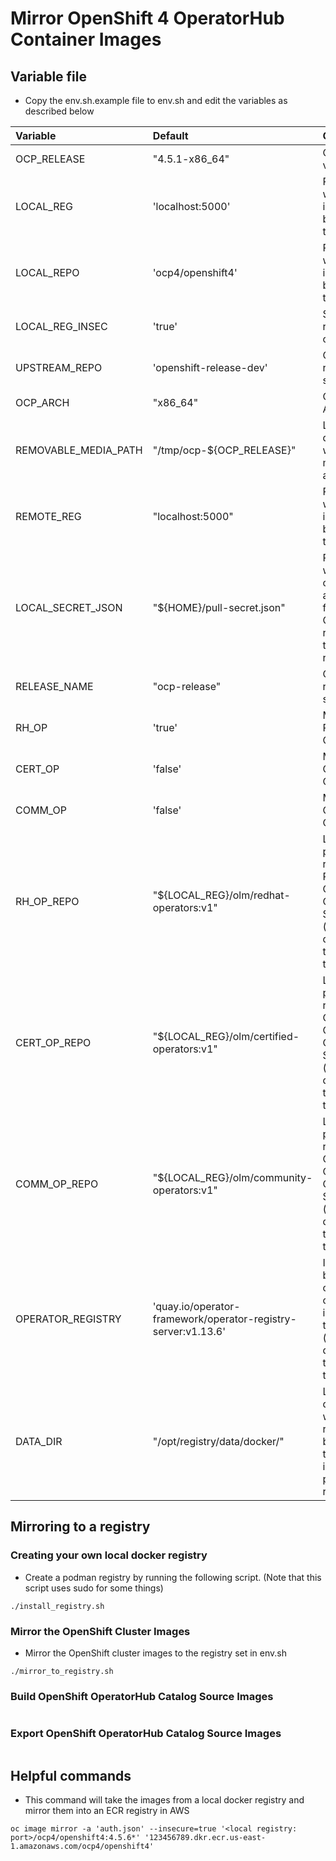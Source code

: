 
# Mirror OpenShift 4 OperatorHub Container Images

## Variable file

- Copy the env.sh.example file to env.sh and edit the variables as described below

| Variable                                        | Default                                                       | Comments                                                                                                 |
| :---                                            | :---                                                          | :---                                                                                                     |
| OCP_RELEASE                                     | "4.5.1-x86_64"                                                | OpenShift version                                                                                        |
| LOCAL_REG                                       | 'localhost:5000'                                              | Registry where the images will be pushed to                                                              |
| LOCAL_REPO                                      | 'ocp4/openshift4'                                             | Repository where the images will be pushed to                                                            |
| LOCAL_REG_INSEC                                 | 'true'                                                        | SSL secure registry option                                                                               |
| UPSTREAM_REPO                                   | 'openshift-release-dev'                                       | OpenShift release stream                                                                                 |
| OCP_ARCH                                        | "x86_64"                                                      | OpenShift Architecture                                                                                   |
| REMOVABLE_MEDIA_PATH                            | "/tmp/ocp-${OCP_RELEASE}"                                     | Local directory when mirroring to a directory                                                            |
| REMOTE_REG                                      | "localhost:5000"                                              | Registry where the images will be pushed to                                                              |
| LOCAL_SECRET_JSON                               | "${HOME}/pull-secret.json"                                    | Pull secret which contains auth tokens for both the OpenShift repos and the private repo                 |
| RELEASE_NAME                                    | "ocp-release"                                                 | OpenShift release stream                                                                                 |
| RH_OP                                           | 'true'                                                        | Mirror RedHat Operators                                                                                  |
| CERT_OP                                         | 'false'                                                       | Mirror Certified Operators                                                                               |
| COMM_OP                                         | 'false'                                                       | Mirror Community Operators                                                                               |
| RH_OP_REPO                                      | "${LOCAL_REG}/olm/redhat-operators:v1"                        | Location in private registry for RedHat Operator Catalog Source (generally don't need to change this)    |
| CERT_OP_REPO                                    | "${LOCAL_REG}/olm/certified-operators:v1"                     | Location in private registry for Certified Operator Catalog Source (generally don't need to change this) |
| COMM_OP_REPO                                    | "${LOCAL_REG}/olm/community-operators:v1"                     | Location in private registry for Community Operator Catalog Source (generally don't need to change this) |
| OPERATOR_REGISTRY                               | 'quay.io/operator-framework/operator-registry-server:v1.13.6' | Image to build the operator catalog images on top of (generally don't need to change this)               |
| DATA_DIR                                        | "/opt/registry/data/docker/"                                  | Local directory where the registry will be installed to if installing a private registry                 |

## Mirroring to a registry

### Creating your own local docker registry

- Create a podman registry by running the following script. (Note that this script uses sudo for some things)

```
./install_registry.sh
```

### Mirror the OpenShift Cluster Images

- Mirror the OpenShift cluster images to the registry set in env.sh

```
./mirror_to_registry.sh
```

### Build OpenShift OperatorHub Catalog Source Images

```

```

### Export OpenShift OperatorHub Catalog Source Images

```

```

## Helpful commands

 - This command will take the images from a local docker registry and mirror them into an ECR registry in AWS

 ```
 oc image mirror -a 'auth.json' --insecure=true '<local registry: port>/ocp4/openshift4:4.5.6*' '123456789.dkr.ecr.us-east-1.amazonaws.com/ocp4/openshift4'
 ```
